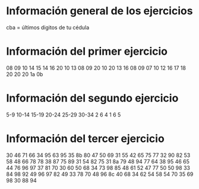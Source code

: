 # Información general de los ejercicios

cba = últimos digitos de tu cédula

# Información del primer ejercicio

08 09 10 14 15 14 16 20 10 13 08 09 20 10 20 13 16 08 09 07 10 12 16 17 18 20 20 20 1a 0b

# Información del segundo ejercicio

5-9 10-14 15-19 20-24 25-29 30-34
2 6 4 1 6 5

# Información del tercer ejercicio

30 46 71 66 34 95 63 95 35 8b 80 47 50 69 31 55 42 65 75 77 32 90 82 53 58 48 66 78 78 38 87 75 89 31 54 82 75 31 8a 79 48 94 77 64 38 95 46 65 44 76 96 97 37 81 70 30 60 50 68 34 73 98 85 48 61 52 47 77 50 50 98 33 84 98 92 49 96 97 82 49 33 78 70 48 96 8c 40 68 34 62 54 58 54 70 35 69 98 30 88 94